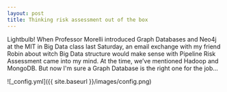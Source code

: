 ```yaml
---
layout: post
title: Thinking risk assessment out of the box
---
```


Lightbulb! When Professor Morelli introduced Graph Databases and Neo4j at the MIT in Big Data class last Saturday, an email exchange with my friend Robin about witch Big Data structure would make sense with Pipeline Risk Assessment came into my mind.  At the time, we’ve mentioned Hadoop and MongoDB. But now I'm sure a Graph Database is the right one for the job...

![_config.yml]({{ site.baseurl }}/images/config.png)
